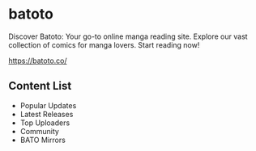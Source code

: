 # batoto

Discover Batoto: Your go-to online manga reading site. Explore our vast collection of comics for manga lovers. Start reading now!

https://batoto.co/

## Content List

- Popular Updates
- Latest Releases
- Top Uploaders
- Community
- BATO Mirrors
